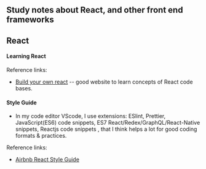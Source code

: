 ## Study notes about React, and other front end frameworks



## React 

#### Learning React
Reference links:

 * [Build your own react](https://pomb.us/build-your-own-react/) -- good website to learn concepts of React code bases.

#### Style Guide

 * In my code editor VScode, I use extensions: ESlint, Prettier, JavaScript(ES6) code snippets, ES7 React/Redex/GraphQL/React-Native snippets, Reactjs code snippets , that I think helps a lot for good coding formats & practices. 

Reference links:

 * [Airbnb React Style Guide](https://github.com/lin-123/javascript/tree/master/react) 
